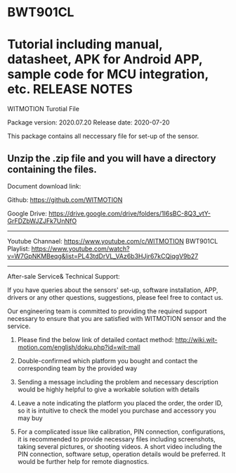 # BWT901CL
Tutorial including manual, datasheet, APK for Android APP, sample code for MCU integration, etc.
RELEASE NOTES
=============
WITMOTION Turotial File 

Package version: 2020.07.20
Release date:    2020-07-20

This package contains all neccessary file for set-up of the sensor. 

Unzip the .zip file and you will have a directory containing the files.
-----------

Document download link:

Github:
https://github.com/WITMOTION

Google Drive: 
https://drive.google.com/drive/folders/1I6sBC-8Q3_vtY-GrFDZbWJZJFk7UnNfO

-----------
Youtube Channael: 
https://www.youtube.com/c/WITMOTION
BWT901CL Playlist: 
https://www.youtube.com/watch?v=W7GpNKMBeqg&list=PL43tdDrVL_VAz6b3HJjr67kCQiqgV9b27

-----------
After-sale Service& Technical Support: 

If you have queries about the sensors' set-up, software installation, APP, drivers or any other questions, suggestions, please feel free to contact us.

Our engineering team is committed to providing the required support necessary to ensure that you are satisfied with WITMOTION sensor and the service.

1. Please find the below link of detailed contact method: 
http://wiki.wit-motion.com/english/doku.php?id=wit-mall

2. Double-confirmed which platform you bought and contact the corresponding team by the provided way

3. Sending a message including the problem and necessary description would be highly helpful to give a workable solution with details

4. Leave a note indicating the platform you placed the order, the order ID, so it is intuitive to check the model you purchase and accessory you may buy

5. For a complicated issue like calibration, PIN connection, configurations, it is recommended to provide necessary files including screenshots, 
taking several pictures, or shooting videos. A short video including the PIN connection, software setup, operation details would be preferred.
It would be further help for remote diagnostics.
